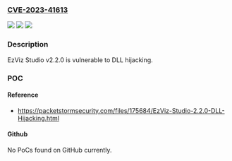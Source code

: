 ### [CVE-2023-41613](https://cve.mitre.org/cgi-bin/cvename.cgi?name=CVE-2023-41613)
![](https://img.shields.io/static/v1?label=Product&message=n%2Fa&color=blue)
![](https://img.shields.io/static/v1?label=Version&message=n%2Fa&color=blue)
![](https://img.shields.io/static/v1?label=Vulnerability&message=n%2Fa&color=brighgreen)

### Description

EzViz Studio v2.2.0 is vulnerable to DLL hijacking.

### POC

#### Reference
- https://packetstormsecurity.com/files/175684/EzViz-Studio-2.2.0-DLL-Hijacking.html

#### Github
No PoCs found on GitHub currently.

